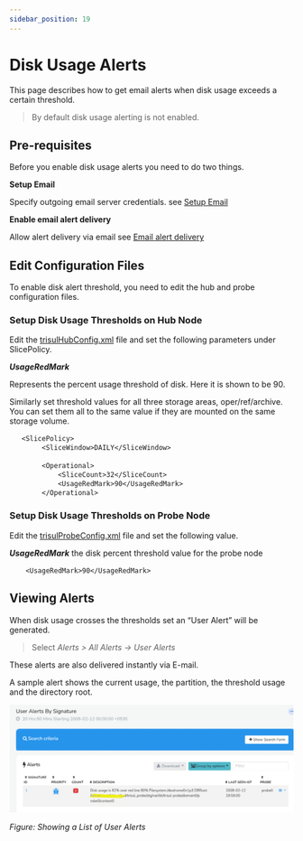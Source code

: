 ```yaml
---
sidebar_position: 19
---
```


# Disk Usage Alerts

This page describes how to get email alerts when disk usage exceeds a
certain threshold.

> By default disk usage alerting is not enabled.

## Pre-requisites

Before you enable disk usage alerts you need to do two things.

**Setup Email**

Specify outgoing email server credentials. see [Setup Email](/docs/ug/reports/emailsettings)

**Enable email alert delivery**

Allow alert delivery via email see [Email alert delivery](/docs/ug/alerts/email_settings#basic-steps-to-enable-email-alerts)

## Edit Configuration Files

To enable disk alert threshold, you need to edit the hub and probe configuration files.

### Setup Disk Usage Thresholds on Hub Node

Edit the [trisulHubConfig.xml](/docs/ref/trsulhubconfig) file and set the following parameters under SlicePolicy.

***UsageRedMark*** 

Represents the percent usage threshold of disk. Here it is shown to be
90.

Similarly set threshold values for all three storage areas, oper/ref/archive. You can set them all to the same value if they are mounted on the same storage volume.

```language-xml
   <SlicePolicy>
        <SliceWindow>DAILY</SliceWindow>

        <Operational>
            <SliceCount>32</SliceCount>
            <UsageRedMark>90</UsageRedMark>
        </Operational>
```

### Setup Disk Usage Thresholds on Probe Node

Edit the [trisulProbeConfig.xml](/docs/ref/trisulconfig) file and set the following value.

***UsageRedMark***
the disk percent threshold value for the probe node

```language-xml
    <UsageRedMark>90</UsageRedMark>
```

## Viewing Alerts

When disk usage crosses the thresholds set an “User Alert” will be
generated.

> Select *Alerts \> All Alerts -\> User Alerts*

These alerts are also delivered instantly via E-mail.

A sample alert shows the current usage, the partition, the threshold
usage and the directory root.

![](images/diskalerts.png)

*Figure: Showing a List of User Alerts*

